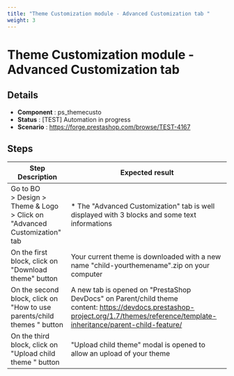 ```yaml
---
title: "Theme Customization module - Advanced Customization tab "
weight: 3
---
```


# Theme Customization module - Advanced Customization tab 
## Details
* **Component** : ps_themecusto
* **Status** : [TEST] Automation in progress
* **Scenario** : https://forge.prestashop.com/browse/TEST-4167

## Steps
| Step Description | Expected result |
| ----- | ----- |
| Go to BO > Design > Theme & Logo > Click on "Advanced Customization" tab | * The "Advanced Customization" tab is well displayed with 3 blocks and some text informations |
| On the first block, click on "Download theme" button | Your current theme is downloaded with a new name "child-yourthemename".zip on your computer |
| On the second block, click on "How to use parents/child themes " button | A new tab is opened on "PrestaShop DevDocs" on Parent/child theme content: https://devdocs.prestashop-project.org/1.7/themes/reference/template-inheritance/parent-child-feature/ |
| On the third block, click on "Upload child theme " button | "Upload child theme" modal is opened to allow an upload of your theme |
